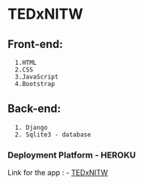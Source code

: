 # TEDxNITW


## Front-end:
```
  1.HTML
  2.CSS
  3.JavaScript
  4.Bootstrap
  ```
##  Back-end:
```
  1. Django
  2. Sqlite3 - database 
````
### Deployment Platform - HEROKU
Link for the app : -
[TEDxNITW](https://tedxnitw.herokuapp.com)
